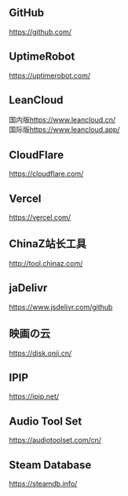 <h2>GitHub</h2>
<a href="https://github.com/">https://github.com/</a>
<h2>UptimeRobot</h2>
<a href="https://uptimerobot.com/">https://uptimerobot.com/</a>
<h2>LeanCloud</h2>
国内版<a href="https://www.leancloud.cn/">https://www.leancloud.cn/</a><br />
国际版<a href="https://www.leancloud.app/">https://www.leancloud.app/</a>
<h2>CloudFlare</h2>
<a href="https://cloudflare.com/">https://cloudflare.com/</a>
<h2>Vercel</h2>
<a href="https://vercel.com/">https://vercel.com/</a>
<h2>ChinaZ站长工具</h2>
<a href="http://tool.chinaz.com/">http://tool.chinaz.com/</a>
<h2>jaDelivr</h2>
<a href="https://www.jsdelivr.com/github">https://www.jsdelivr.com/github</a>
<h2>映画の云</h2>
<a href="https://disk.onji.cn/">https://disk.onji.cn/</a>
<h2>IPIP</h2>
<a href="https://ipip.net/">https://ipip.net/</a>
<h2>Audio Tool Set</h2>
<a href="https://audiotoolset.com/cn/">https://audiotoolset.com/cn/</a>
<h2>Steam Database</h2>
<a href="https://steamdb.info/">https://steamdb.info/</a>
